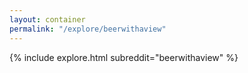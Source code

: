 ```yaml
---
layout: container
permalink: "/explore/beerwithaview"
---
```


<link rel="stylesheet" type="text/css" href="/static/css/explore.css">
{% include explore.html subreddit="beerwithaview" %}
